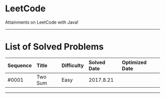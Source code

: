 # LeetCode
Attainments on LeetCode with Java!

--- 

# List of Solved Problems

| Sequence | Title | Difficulty | Solved Date | Optimized Date |
|:---------|:------|:-----------|:------------|:---------------|
| #0001 | Two Sum | Easy | 2017.8.21 |  |


--- 
